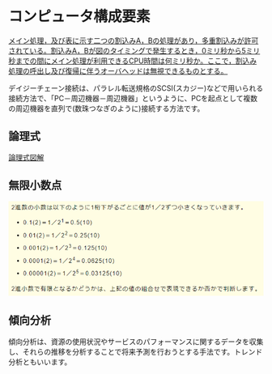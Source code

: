 # コンピュータ構成要素
[メイン処理，及び表に示す二つの割込みA，Bの処理があり，多重割込みが許可されている。割込みA，Bが図のタイミングで発生するとき，0ミリ秒から5ミリ秒までの間にメイン処理が利用できるCPU時間は何ミリ秒か。ここで，割込み処理の呼出し及び復帰に伴うオーバヘッドは無視できるものとする。](https://www.fe-siken.com/fekakomon.php)


デイジーチェーン接続は、パラレル転送規格のSCSI(スカジー)などで用いられる接続方法で、「PC－周辺機器－周辺機器」というように、PCを起点として複数の周辺機器を直列で(数珠つなぎのように)接続する方法です。


## 論理式
[論理式図解](https://pyming.info/2021/07/24/ronri_kairo/)


## 無限小数点
![picture 1](../../../images/2037f0262ea5569e2367985b7ba8d12b832cafa155a71accc5d8d50521486d24.png)


## 傾向分析
傾向分析は、資源の使用状況やサービスのパフォーマンスに関するデータを収集し、それらの推移を分析することで将来予測を行おうとする手法です。トレンド分析ともいいます。
